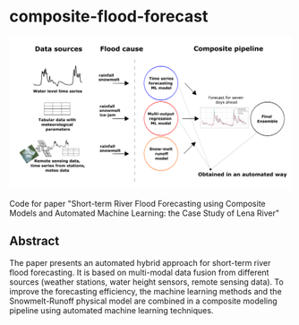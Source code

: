 # composite-flood-forecast
<img src="./image/graph_abstract.png" width="700"/>

Code for paper "Short-term River Flood Forecasting using Composite Models and Automated Machine Learning: the Case Study of Lena River"

## Abstract 
The paper presents an automated hybrid approach for short-term river flood forecasting. It is based on multi-modal data 
fusion from different sources (weather stations, water height sensors, remote sensing data). 
To improve the forecasting efficiency, the machine learning methods and the Snowmelt-Runoff physical model are combined 
in a composite modeling pipeline using automated machine learning techniques.
